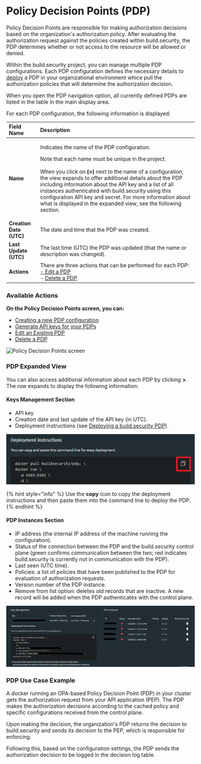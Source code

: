 # Policy Decision Points \(PDP\)

Policy Decision Points are responsible for making authorization decisions based on the organization's authorization policy. After evaluating the authorization request against the policies created within build.security, the PDP determines whether or not access to the resource will be allowed or denied.

Within the build.security project, you can manage multiple PDP configurations. Each PDP configuration defines the necessary details to [deploy](pdp-deployments.md) a PDP in your organizational environment whice pull the authorization policies that will determine the authorization decision.

When you open the PDP navigation option, all currently defined PDPs are listed in the table in the main display area.

For each PDP configuration, the following information is displayed:

<table>
  <thead>
    <tr>
      <th style="text-align:left">Field Name</th>
      <th style="text-align:left">Description</th>
    </tr>
  </thead>
  <tbody>
    <tr>
      <td style="text-align:left"><b>Name</b>
      </td>
      <td style="text-align:left">
        <p>Indicates the name of the PDP configuration.</p>
        <p>Note that each name must be unique in the project.
          <br />
          <br />When you click on<b> (&gt;) </b>next to the name of a configuration, the
          view expands to offer additional details about the PDP including information
          about the API key and a list of all instances authenticated with build.security
          using this configuration API key and secret. For more information about
          what is displayed in the expanded view, see the following section.</p>
      </td>
    </tr>
    <tr>
      <td style="text-align:left"><b>Creation Date (UTC)</b>
      </td>
      <td style="text-align:left">The date and time that the PDP was created.</td>
    </tr>
    <tr>
      <td style="text-align:left"><b>Last Update (UTC)</b>
      </td>
      <td style="text-align:left">The last time (UTC) the PDP was updated (that the name or description
        was changed).</td>
    </tr>
    <tr>
      <td style="text-align:left"><b>Actions</b>
      </td>
      <td style="text-align:left">There are three actions that can be performed for each PDP:
        <br /><a href="editing-a-pdp-configuration.md">- Edit a PDP<br /></a>- <a href="deleting-a-pdp.md">Delete a PDP</a>
      </td>
    </tr>
  </tbody>
</table>

### Available Actions

**On the Policy Decision Points screen, you can:**

* [Creating a new PDP configuration](creating-a-new-pdp-configuration.md)
* [Generate API keys for your PDPs](generating-api-keys-for-a-pdp.md)
* [Edit an Existing PDP](editing-a-pdp-configuration.md)
* [Delete a PDP](deleting-a-pdp.md)

![Policy Decision Points screen](https://files.readme.io/10d5cca-pdp.PNG)

### PDP Expanded View

You can also access additional information about each PDP by clicking **&gt;**. The row expands to display the following information:

#### Keys Management Section

* API key
* Creation date and last update of the API key \(in UTC\).
* Deployment instructions \(see [Deploying a build.security PDP](pdp-deployments.md)\).

![Copying deployment command](../.gitbook/assets/deploycopy.png)

{% hint style="info" %}
Use the **copy** icon to copy the deployment instructions and then paste them into the command line to deploy the PDP.
{% endhint %}

#### PDP Instances Section

* IP address \(the internal IP address of the machine running the configuration\).
* Status of the connection between the PDP and the build.security control plane \(green confirms communication between the two; red indicates build.security is currently not in communication with the PDP\).
* Last seen \(UTC time\).
* Policies: a list of policies that have been published to the PDP for evaluation of authorization requests.
* Version number of the PDP instance.
* Remove from list option: deletes old records that are inactive. A new record will be added when the PDP authenticates with the control plane.

![Expanded area for an existing PDP](../.gitbook/assets/expandedpdp.png)

### PDP Use Case Example

A docker running an OPA-based Policy Decision Point \(PDP\) in your cluster gets the authorization request from your API application \(PEP\). The PDP makes the authorization decisions according to the cached policy and specific configurations received from the control plane.

Upon making the decision, the organization's PDP returns the decision to build.security and sends its decision to the PEP, which is responsible for enforcing.

Following this, based on the configuration settings, the PDP sends the authorization decision to be logged in the decision log table.

